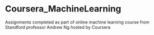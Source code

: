 # Coursera_MachineLearning
Assignments completed as part of online machine learning course from Standford professor Andrew Ng hosted by Coursera
